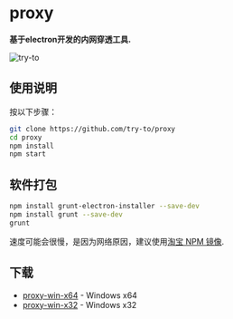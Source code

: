 # proxy

**基于electron开发的内网穿透工具.**

![try-to](http://downloads.tryto.cn/proxy/1.0.0/img/2.png)

## 使用说明

按以下步骤：

```bash
git clone https://github.com/try-to/proxy
cd proxy
npm install
npm start
```
## 软件打包
```bash
npm install grunt-electron-installer --save-dev
npm install grunt --save-dev
grunt
```

速度可能会很慢，是因为网络原因，建议使用[淘宝 NPM 镜像](https://npm.taobao.org/).

## 下载

- [proxy-win-x64](http://downloads.tryto.cn/proxy/1.0.0/win64.zip) - Windows x64
- [proxy-win-x32](http://downloads.tryto.cn/proxy/1.0.0/win32.zip) - Windows x32

